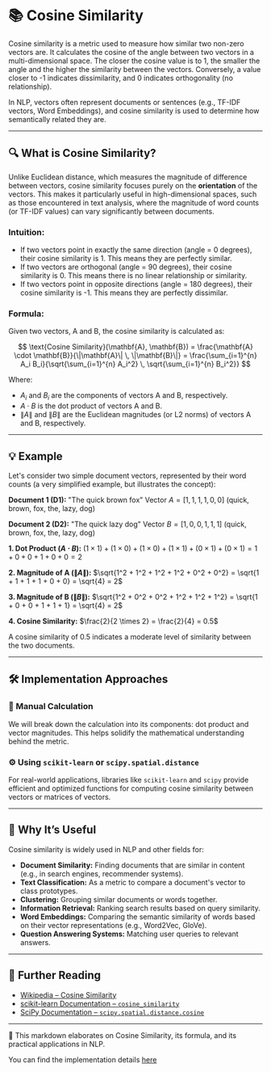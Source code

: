 # 📚 Cosine Similarity

Cosine similarity is a metric used to measure how similar two non-zero vectors are. It calculates the cosine of the angle between two vectors in a multi-dimensional space. The closer the cosine value is to 1, the smaller the angle and the higher the similarity between the vectors. Conversely, a value closer to -1 indicates dissimilarity, and 0 indicates orthogonality (no relationship).

In NLP, vectors often represent documents or sentences (e.g., TF-IDF vectors, Word Embeddings), and cosine similarity is used to determine how semantically related they are.

---

## 🔍 What is Cosine Similarity?

Unlike Euclidean distance, which measures the magnitude of difference between vectors, cosine similarity focuses purely on the **orientation** of the vectors. This makes it particularly useful in high-dimensional spaces, such as those encountered in text analysis, where the magnitude of word counts (or TF-IDF values) can vary significantly between documents.

### Intuition:

* If two vectors point in exactly the same direction (angle = 0 degrees), their cosine similarity is 1. This means they are perfectly similar.
* If two vectors are orthogonal (angle = 90 degrees), their cosine similarity is 0. This means there is no linear relationship or similarity.
* If two vectors point in opposite directions (angle = 180 degrees), their cosine similarity is -1. This means they are perfectly dissimilar.

### Formula:

Given two vectors, A and B, the cosine similarity is calculated as:

$$
\text{Cosine Similarity}(\mathbf{A}, \mathbf{B}) = \frac{\mathbf{A} \cdot \mathbf{B}}{\|\mathbf{A}\| \, \|\mathbf{B}\|} = \frac{\sum_{i=1}^{n} A_i B_i}{\sqrt{\sum_{i=1}^{n} A_i^2} \, \sqrt{\sum_{i=1}^{n} B_i^2}}
$$

Where:
* $A_i$ and $B_i$ are the components of vectors A and B, respectively.
* $A \cdot B$ is the dot product of vectors A and B.
* $\|A\|$ and $\|B\|$ are the Euclidean magnitudes (or L2 norms) of vectors A and B, respectively.

---

## 💡 Example

Let's consider two simple document vectors, represented by their word counts (a very simplified example, but illustrates the concept):

**Document 1 (D1):** "The quick brown fox"
Vector $A = [1, 1, 1, 1, 0, 0]$ (quick, brown, fox, the, lazy, dog)

**Document 2 (D2):** "The quick lazy dog"
Vector $B = [1, 0, 0, 1, 1, 1]$ (quick, brown, fox, the, lazy, dog)

**1. Dot Product ($A \cdot B$):**
$(1 \times 1) + (1 \times 0) + (1 \times 0) + (1 \times 1) + (0 \times 1) + (0 \times 1) = 1 + 0 + 0 + 1 + 0 + 0 = 2$

**2. Magnitude of A ($\|A\|$):**
$\sqrt{1^2 + 1^2 + 1^2 + 1^2 + 0^2 + 0^2} = \sqrt{1 + 1 + 1 + 1 + 0 + 0} = \sqrt{4} = 2$

**3. Magnitude of B ($\|B\|$):**
$\sqrt{1^2 + 0^2 + 0^2 + 1^2 + 1^2 + 1^2} = \sqrt{1 + 0 + 0 + 1 + 1 + 1} = \sqrt{4} = 2$

**4. Cosine Similarity:**
$\frac{2}{2 \times 2} = \frac{2}{4} = 0.5$

A cosine similarity of 0.5 indicates a moderate level of similarity between the two documents.

---

## 🛠 Implementation Approaches

### 🧠 Manual Calculation
We will break down the calculation into its components: dot product and vector magnitudes. This helps solidify the mathematical understanding behind the metric.

### ⚙️ Using `scikit-learn` or `scipy.spatial.distance`
For real-world applications, libraries like `scikit-learn` and `scipy` provide efficient and optimized functions for computing cosine similarity between vectors or matrices of vectors.

---

## 🌟 Why It’s Useful

Cosine similarity is widely used in NLP and other fields for:

* **Document Similarity:** Finding documents that are similar in content (e.g., in search engines, recommender systems).
* **Text Classification:** As a metric to compare a document's vector to class prototypes.
* **Clustering:** Grouping similar documents or words together.
* **Information Retrieval:** Ranking search results based on query similarity.
* **Word Embeddings:** Comparing the semantic similarity of words based on their vector representations (e.g., Word2Vec, GloVe).
* **Question Answering Systems:** Matching user queries to relevant answers.

---

## 🔗 Further Reading

* [Wikipedia – Cosine Similarity](https://en.wikipedia.org/wiki/Cosine_similarity)
* [scikit-learn Documentation – `cosine_similarity`]([https://scikit-learn.org/stable/modules/generated/sklearn.metrics.pairwise.cosine_similarity.html](https://scikit-learn.org/stable/modules/generated/sklearn.metrics.pairwise.cosine_similarity.html))
* [SciPy Documentation – `scipy.spatial.distance.cosine`]([https://docs.scipy.org/doc/scipy/reference/generated/scipy.spatial.distance.cosine.html](https://docs.scipy.org/doc/scipy/reference/generated/scipy.spatial.distance.cosine.html))

---

📂 This markdown elaborates on Cosine Similarity, its formula, and its practical applications in NLP.


You can find the implementation details [here](../implementations/)